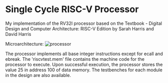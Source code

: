# Single Cycle RISC-V Processor
My implementation of the RV32I processor based on the Textbook - Digital Design and Computer Architecture: RISC-V Edition by Sarah Harris and David Harris

Microarchitecture:
![processor](https://github.com/PankajNair/Single-Cycle-RISC-Processor/blob/main/processor.png)

The processor implements all base integer instructions except for ecall and ebreak. The 'riscvtest.mem' file contains the machine code for the processor to execute. Upon successful execution, the processor stores the value 25 in address 100 of data memory. The testbenches for each module in the design are also available.
